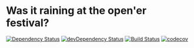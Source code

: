 # Was it raining at the open'er festival?

[![Dependency Status](https://img.shields.io/david/bdebicki/wasitraining.svg)](https://david-dm.org/bdebicki/wasitraining)
[![devDependency Status](https://img.shields.io/david/dev/bdebicki/wasitraining.svg)](https://david-dm.org/bdebicki/wasitraining?type=dev)
[![Build Status](https://travis-ci.com/bdebicki/wasitraining.svg?token=9UkuFhpF1KZXJZPqAL6P&branch=master)](https://travis-ci.com/bdebicki/wasitraining)
[![codecov](https://codecov.io/gh/bdebicki/wasitraining/branch/master/graph/badge.svg)](https://codecov.io/gh/bdebicki/wasitraining)
